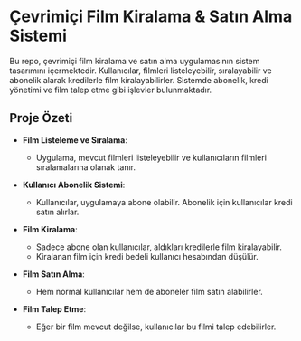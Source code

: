 # Çevrimiçi Film Kiralama & Satın Alma Sistemi

Bu repo, çevrimiçi film kiralama ve satın alma uygulamasının sistem tasarımını içermektedir. Kullanıcılar, filmleri listeleyebilir, sıralayabilir ve abonelik alarak kredilerle film kiralayabilirler. Sistemde abonelik, kredi yönetimi ve film talep etme gibi işlevler bulunmaktadır.

## Proje Özeti

- **Film Listeleme ve Sıralama**:
  - Uygulama, mevcut filmleri listeleyebilir ve kullanıcıların filmleri sıralamalarına olanak tanır.

- **Kullanıcı Abonelik Sistemi**:
  - Kullanıcılar, uygulamaya abone olabilir. Abonelik için kullanıcılar kredi satın alırlar.

- **Film Kiralama**:
  - Sadece abone olan kullanıcılar, aldıkları kredilerle film kiralayabilir.
  - Kiralanan film için kredi bedeli kullanıcı hesabından düşülür.

- **Film Satın Alma**:
  - Hem normal kullanıcılar hem de aboneler film satın alabilirler.

- **Film Talep Etme**:
  - Eğer bir film mevcut değilse, kullanıcılar bu filmi talep edebilirler.
